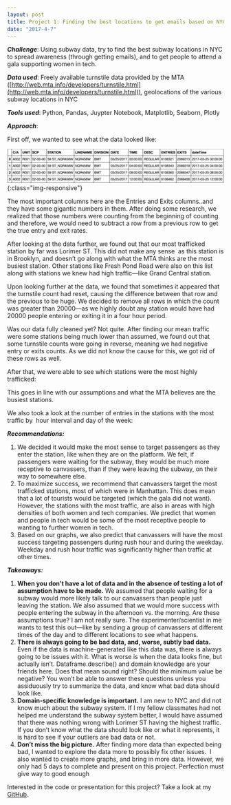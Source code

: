 ```yaml
---
layout: post
title: Project 1: Finding the best locations to get emails based on NYC subway data
date: "2017-4-7"
---
```


***Challenge***: Using subway data, try to find the best subway locations in NYC to spread awareness (through getting emails), and to get people to attend a gala supporting women in tech.

***Data used***: Freely available turnstile data provided by the MTA ([http://web.mta.info/developers/turnstile.html](http://web.mta.info/developers/turnstile.html)), geolocations of the various subway locations in NYC

***Tools used***: Python, Pandas, Juypter Notebook, Matplotlib, Seaborn, Plotly 

***Approach***:

First off, we wanted to see what the data looked like:

![Data head](https://github.com/adbeyer23/adbeyer23.github.io/blob/master/images/DataScreenshot_project1.png?raw=true){:class="img-responsive"}

The most important columns here are the Entries and Exits columns..and they have some gigantic numbers in them. After doing some research, we realized that those numbers were counting from the beginning of counting and therefore, we would need to subtract a row from a previous row to get the true entry and exit rates.

After looking at the data further, we found out that our most trafficked station by far was Lorimer ST. This did not make any sense  as this station is in Brooklyn, and doesn’t go along with what the MTA thinks are the most busiest station. Other stations like Fresh Pond Road were also on this list along with stations we knew had high traffic—like Grand Central station.

Upon looking further at the data, we found that sometimes it appeared that the turnstile count had reset, causing the difference between that row and the previous to be huge. We decided to remove all rows in which the count was greater than 20000—as we highly doubt any station would have had 20000 people entering or exiting it in a four hour period.

Was our data fully cleaned yet? Not quite. After finding our mean traffic were some stations being much lower than assumed, we found out that some turnstile counts were going in reverse, meaning we had negative entry or exits counts. As we did not know the cause for this, we got rid of these rows as well.

After that, we were able to see which stations were the most highly trafficked:



This goes in line with our assumptions and what the MTA believes are the busiest stations.

We also took a look at the number of entries in the stations with the most traffic by  hour interval and day of the week:




***Recommendations:***

1. We decided it would make the most sense to target passengers as they enter the station, like when they are on the platform. We felt, if passengers were waiting for the subway, they would be much more receptive to canvassers, than if they were leaving the subway, on their way to somewhere else. 
2. To maximize success, we recommend that canvassers target the most trafficked stations, most of which were in Manhattan. This does mean that a lot of tourists would be targeted (which the gala did not want). However, the stations with the most traffic, are also in areas with high densities of both women and tech companies. We predict that women and people in tech would be some of the most receptive people to wanting to further women in tech.
3. Based on our graphs, we also predict that canvassers will have the most success targeting passengers during rush hour and during the weekday. Weekday and rush hour traffic was significantly higher than traffic at other times. 

***Takeaways:***

1. **When you don’t have a lot of data and in the absence of testing a lot of assumption have to be made.** We assumed that people waiting for a subway would more likely talk to our canvassers than people just leaving the station. We also assumed that we would more success with people entering the subway in the afternoon vs. the morning. Are these assumptions true? I am not really sure. The experimenter/scientist in me wants to test this out—like by sending a group of canvassers at different times of the day and to different locations to see what happens.
2. **There is always going to be bad data, and, worse, subtly bad data.** Even if the data is machine-generated like this data was, there is always going to be issues with it. What is worse is when the data looks fine, but actually isn’t. Dataframe.describe() and domain knowledge are your friends here. Does that mean sound right? Should the minimum value be negative? You won’t be able to answer these questions unless you assiduously try to summarize the data, and know what bad data should look like.
3. **Domain-specific knowledge is important.** I am new to NYC and did not know much about the subway system. If I my fellow classmates had not helped me understand the subway system better, I would have assumed that there was nothing wrong with Lorimer ST having the highest traffic. If you don’t know what the data should look like or what it represents, it is hard to see if your outliers are bad data or not.
4. **Don’t miss the big picture.** After finding more data than expected being bad, I wanted to explore the data more to possibly fix other issues.  I also wanted to create more graphs, and bring in more data. However, we only had 5 days to complete and present on this project. Perfection must give way to good enough

Interested in the code or presentation for this project? Take a look at my [GitHub](https://github.com/adbeyer23/MTA-Analysis-Project).

